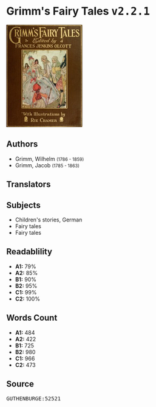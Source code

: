 # Grimm's Fairy Tales <kbd>v2.2.1</kbd>

![](./cover.medium.jpg "")

## Authors


 - Grimm, Wilhelm <small>(1786 - 1859)</small>
 - Grimm, Jacob <small>(1785 - 1863)</small>

## Translators



## Subjects


 - Children's stories, German
 - Fairy tales
 - Fairy tales

## Readablility


 - **A1:** 79%
 - **A2:** 85%
 - **B1:** 90%
 - **B2:** 95%
 - **C1:** 99%
 - **C2:** 100%

## Words Count


 - **A1:** 484
 - **A2:** 422
 - **B1:** 725
 - **B2:** 980
 - **C1:** 966
 - **C2:** 473

## Source


<kbd>GUTHENBURGE:52521</kbd>
